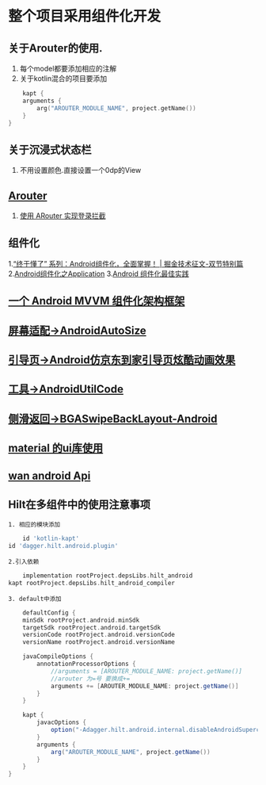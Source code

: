 # 整个项目采用组件化开发

## 关于Arouter的使用.

1. 每个model都要添加相应的注解
2. 关于kotlin混合的项目要添加

```kotlin
    kapt {
    arguments {
        arg("AROUTER_MODULE_NAME", project.getName())
    }
}
```

## 关于沉浸式状态栏

1. 不用设置颜色.直接设置一个0dp的View

## [Arouter](https://github.com/alibaba/ARouter/blob/master/README_CN.md)

1. [使用 ARouter 实现登录拦截](https://lishide.github.io/2020/06/05/Android-ARouter-Login-Interceptor/)

## 组件化

1.[“终于懂了” 系列：Android组件化，全面掌握！ | 掘金技术征文-双节特别篇](https://juejin.cn/post/6881116198889586701#heading-6)
2.[Android组件化之Application](https://juejin.cn/post/6844904031668666376#heading-1)
3.[Android 组件化最佳实践](https://juejin.cn/post/6844903649102004231#heading-4)

## [一个 Android MVVM 组件化架构框架](https://juejin.cn/post/6866628586414997512#heading-11)

## [屏幕适配->AndroidAutoSize](https://github.com/JessYanCoding/AndroidAutoSize)

## [引导页->Android仿京东到家引导页炫酷动画效果](https://jishuin.proginn.com/p/763bfbd5535f)

## [工具->AndroidUtilCode](https://github.com/Blankj/AndroidUtilCode)

## [侧滑返回->BGASwipeBackLayout-Android](https://github.com/bingoogolapple/BGASwipeBackLayout-Android)

## [material 的ui库使用](https://material.io/)

## [wan android Api](https://www.wanandroid.com/blog/show/2)

## Hilt在多组件中的使用注意事项

    1. 相应的模块添加

```groovy
    id 'kotlin-kapt'
id 'dagger.hilt.android.plugin'
```

    2.引入依赖

```groovy
    implementation rootProject.depsLibs.hilt_android
kapt rootProject.depsLibs.hilt_android_compiler
```

    3. default中添加

```groovy
    defaultConfig {
    minSdk rootProject.android.minSdk
    targetSdk rootProject.android.targetSdk
    versionCode rootProject.android.versionCode
    versionName rootProject.android.versionName

    javaCompileOptions {
        annotationProcessorOptions {
            //arguments = [AROUTER_MODULE_NAME: project.getName()]
            //arouter 为=号 要换成+=
            arguments += [AROUTER_MODULE_NAME: project.getName()]
        }
    }

    kapt {
        javacOptions {
            option("-Adagger.hilt.android.internal.disableAndroidSuperclassValidation=true")
        }
        arguments {
            arg("AROUTER_MODULE_NAME", project.getName())
        }
    }
}
```